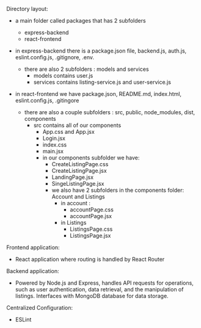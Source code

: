 Directory layout:

- a main folder called packages that has 2 subfolders

  - express-backend
  - react-frontend

- in express-backend there is a package.json file, backend.js, auth.js, eslint.config.js, .gitignore, .env.
  - there are also 2 subfolders : models and services
    - models contains user.js
    - services contains listing-service.js and user-service.js
- in react-frontend we have package.json, README.md, index.html, eslint.config.js, .gitingore
  - there are also a couple subfolders : src, public, node_modules, dist, components
    - src contains all of our components
      - App.css and App.jsx
      - Login.jsx
      - index.css
      - main.jsx
      - in our components subfolder we have:
        - CreateListingPage.css
        - CreateListingPage.jsx
        - LandingPage.jsx
        - SingeListingPage.jsx
        - we also have 2 subfolders in the components folder: Account and Listings
          - in account :
            - accountPage.css
            - accountPage.jsx
          - in Listings
            - ListingsPage.css
            - ListingsPage.jsx

Frontend application:

- React application where routing is handled by React Router

Backend application:
- Powered by Node.js and Express, handles API requests for operations, such as user authentication, data retrieval, and the manipulation of listings. Interfaces with MongoDB database for data storage.

Centralized Configuration:

- ESLint

